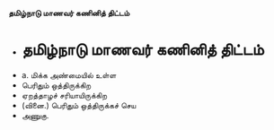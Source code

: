 **தமிழ்நாடு மாணவர் கணினித் திட்டம்**
- # தமிழ்நாடு மாணவர் கணினித் திட்டம்
- a. மிக்க அண்மையில் உள்ள
- பெரிதும் ஒத்திருக்கிற
- ஏறத்தாழச் சரியாயிருக்கிற
- (வினை.) பெரிதும் ஒத்திருக்கச் செய
- அணுகு.

